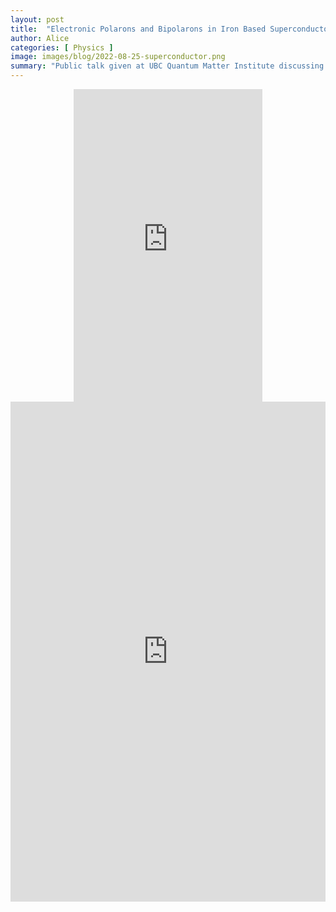 ```yaml
---
layout: post
title:  "Electronic Polarons and Bipolarons in Iron Based Superconductors"
author: Alice
categories: [ Physics ]
image: images/blog/2022-08-25-superconductor.png
summary: "Public talk given at UBC Quantum Matter Institute discussing my summer research in condensed matter theory, supervised by professor Mona Berciu. I discuss the model of polaron and bipolarons, prove this is an attractive interaction, and provide experimental predictions for the material under laser perturbations."
---
```

<div align="center"><embed src="https://www.youtube.com/embed/PuWvD8w177U" width="60%" height ="500"></div>
<embed src="https://drive.google.com/file/d/1FYTBrcopkvPRHS3fIwszrh3jiO3fz1R7/preview" width="100%" height ="800"/>